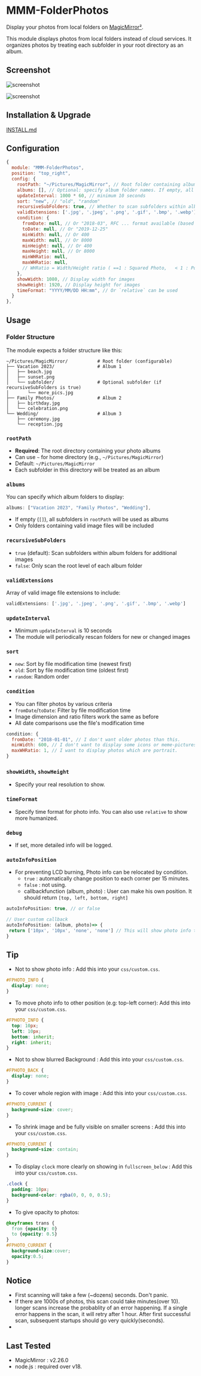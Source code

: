 # MMM-FolderPhotos

Display your photos from local folders on [MagicMirror²](https://github.com/MagicMirrorOrg/MagicMirror).

This module displays photos from local folders instead of cloud services. It organizes photos by treating each subfolder in your root directory as an album.

## Screenshot

![screenshot](images/screenshot.png)

![screenshot](images/screenshot2.png)

## Installation & Upgrade

[INSTALL.md](INSTALL.md)

## Configuration

```javascript
{
  module: "MMM-FolderPhotos",
  position: "top_right",
  config: {
    rootPath: "~/Pictures/MagicMirror", // Root folder containing album subfolders
    albums: [], // Optional: specify album folder names. If empty, all subfolders will be used
    updateInterval: 1000 * 60, // minimum 10 seconds
    sort: "new", // "old", "random"
    recursiveSubFolders: true, // Whether to scan subfolders within album folders
    validExtensions: ['.jpg', '.jpeg', '.png', '.gif', '.bmp', '.webp'], // Valid image file extensions
    condition: {
      fromDate: null, // Or "2018-03", RFC ... format available (based on file modification time)
      toDate: null, // Or "2019-12-25"
      minWidth: null, // Or 400
      maxWidth: null, // Or 8000
      minHeight: null, // Or 400
      maxHeight: null, // Or 8000
      minWHRatio: null,
      maxWHRatio: null,
      // WHRatio = Width/Height ratio ( ==1 : Squared Photo,   < 1 : Portraited Photo, > 1 : Landscaped Photo)
    },
    showWidth: 1080, // Display width for images
    showHeight: 1920, // Display height for images
    timeFormat: "YYYY/MM/DD HH:mm", // Or `relative` can be used
  }
},
```

## Usage

### Folder Structure

The module expects a folder structure like this:

```
~/Pictures/MagicMirror/           # Root folder (configurable)
├── Vacation 2023/                # Album 1
│   ├── beach.jpg
│   ├── sunset.png
│   └── subfolder/                # Optional subfolder (if recursiveSubFolders is true)
│       └── more_pics.jpg
├── Family Photos/                # Album 2
│   ├── birthday.jpg
│   └── celebration.png
└── Wedding/                      # Album 3
    ├── ceremony.jpg
    └── reception.jpg
```

### `rootPath`

- **Required**: The root directory containing your photo albums
- Can use `~` for home directory (e.g., `~/Pictures/MagicMirror`)
- Default: `~/Pictures/MagicMirror`
- Each subfolder in this directory will be treated as an album

### `albums`

You can specify which album folders to display:

```js
albums: ["Vacation 2023", "Family Photos", "Wedding"],
```

- If empty (`[]`), all subfolders in `rootPath` will be used as albums
- Only folders containing valid image files will be included

### `recursiveSubFolders`

- `true` (default): Scan subfolders within album folders for additional images
- `false`: Only scan the root level of each album folder

### `validExtensions`

Array of valid image file extensions to include:

```js
validExtensions: ['.jpg', '.jpeg', '.png', '.gif', '.bmp', '.webp']
```

### `updateInterval`

- Minimum `updateInterval` is 10 seconds
- The module will periodically rescan folders for new or changed images

### `sort`

- `new`: Sort by file modification time (newest first)
- `old`: Sort by file modification time (oldest first) 
- `random`: Random order

### `condition`

- You can filter photos by various criteria
- `fromDate`/`toDate`: Filter by file modification time
- Image dimension and ratio filters work the same as before
- All date comparisons use the file's modification time

```js
condition: {
  fromDate: "2018-01-01", // I don't want older photos than this.
  minWidth: 600, // I don't want to display some icons or meme-pictures from my garbage collecting albums.
  maxWHRatio: 1, // I want to display photos which are portrait.
}
```

### `showWidth`, `showHeight`

- Specify your real resolution to show.

### `timeFormat`

- Specify time format for photo info. You can also use `relative` to show more humanized.

### `debug`

- If set, more detailed info will be logged.

### `autoInfoPosition`

- For preventing LCD burning, Photo info can be relocated by condition.
  - `true` : automatically change position to each corner per 15 minutes.
  - `false` : not using.
  - callbackfunction (album, photo) : User can make his own position. It should return `[top, left, bottom, right]`

```js
autoInfoPosition: true, // or false

// User custom callback
autoInfoPosition: (album, photo)=> {
 return ['10px', '10px', 'none', 'none'] // This will show photo info top-left corner.
}

```

## Tip

- Not to show photo info : Add this into your `css/custom.css`.

```css
#FPHOTO_INFO {
  display: none;
}
```

- To move photo info to other position (e.g: top-left corner): Add this into your `css/custom.css`.

```css
#FPHOTO_INFO {
  top: 10px;
  left: 10px;
  bottom: inherit;
  right: inherit;
}
```

- Not to show blurred Background : Add this into your `css/custom.css`.

```css
#FPHOTO_BACK {
  display: none;
}
```

- To cover whole region with image : Add this into your `css/custom.css`.

```css
#FPHOTO_CURRENT {
  background-size: cover;
}
```

- To shrink image and be fully visible on smaller screens : Add this into your `css/custom.css`.

```css
#FPHOTO_CURRENT {
  background-size: contain;
}
```

- To display `clock` more clearly on showing in `fullscreen_below` : Add this into your `css/custom.css`.

```css
.clock {
  padding: 10px;
  background-color: rgba(0, 0, 0, 0.5);
}
```

- To give opacity to photos:

```CSS
@keyframes trans {
  from {opacity: 0}
  to {opacity: 0.5}
}
#FPHOTO_CURRENT {
  background-size:cover;
  opacity:0.5;
}
```

## Notice

- First scanning will take a few (~dozens) seconds. Don't panic.
- If there are 1000s of photos, this scan could take minutes(over 10). longer scans increase the probablity of an error happening. If a single error happens in the scan, it will retry after 1 hour. After first successful scan, subsequent startups should go very quickly(seconds).
-

## Last Tested

- MagicMirror : v2.26.0
- node.js : required over v18.
